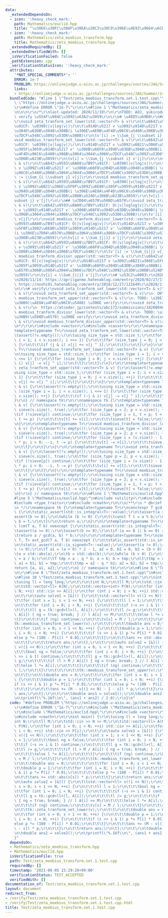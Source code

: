 ```yaml
---
data:
  _extendedDependsOn:
  - icon: ':heavy_check_mark:'
    path: Mathematics/euclid.hpp
    title: "\u30E6\u30FC\u30AF\u30EA\u30C3\u30C9\u306E\u4E92\u9664\u6CD5"
  - icon: ':heavy_check_mark:'
    path: Mathematics/zeta_moebius_transform.hpp
    title: Mathematics/zeta_moebius_transform.hpp
  _extendedRequiredBy: []
  _extendedVerifiedWith: []
  _isVerificationFailed: false
  _pathExtension: cpp
  _verificationStatusIcon: ':heavy_check_mark:'
  attributes:
    '*NOT_SPECIAL_COMMENTS*': ''
    ERROR: 1e-7
    PROBLEM: https://onlinejudge.u-aizu.ac.jp/challenges/sources/JAG/Summer/2446?year=2012
    links:
    - https://onlinejudge.u-aizu.ac.jp/challenges/sources/JAG/Summer/2446?year=2012
  bundledCode: "#line 1 \"Test/zeta_moebius_transform.set.1.test.cpp\"\n#define PROBLEM\
    \ \"https://onlinejudge.u-aizu.ac.jp/challenges/sources/JAG/Summer/2446?year=2012\"\
    \r\n#define ERROR \"1e-7\"\r\n\r\n#line 1 \"Mathematics/zeta_moebius_transform.hpp\"\
    \n\n\n\r\n/*\r\nlast-updated: 2020/11/19\r\n\r\nTODO: AOJ, yukicoder \u304B\u3089\
    \ verify \u554F\u984C\u3092\u63A2\u3059\r\n\r\n# \u4ED5\u69D8\r\n## \u96C6\u5408\
    \r\nvoid zeta_tranform_set_lower(std::vector<T> & v)\r\n\t\u6642\u9593\u8A08\u7B97\
    \u91CF: \u0398(|v|log|v|)\r\n\t\u914D\u5217 v \u3092\u914D\u5217 v' \u306B\u66F8\
    \u304D\u63DB\u3048\u308B(i \u306E\u4E0B\u4F4D\u96C6\u5408\u306B\u3064\u3044\u3066\
    \u7DCF\u548C\u3092\u53D6\u308B)\r\n\tv'[i] := \\Sum_{j \\subset i} v[j]\r\n\r\n\
    void moebius_transform_set_lower(std::vector<T> & v)\r\n\t\u6642\u9593\u8A08\u7B97\
    \u91CF: \u0398(|v|log|v|)\r\n\t\u914D\u5217 v \u3092\u6B21\u306E\u5F0F\u3092\u6E80\
    \u305F\u3059\u914D\u5217 v' \u306B\u66F8\u304D\u63DB\u3048\u308B(i \u306E\u4E0B\
    \u4F4D\u96C6\u5408\u306B\u3064\u3044\u3066\u7DCF\u548C\u3092\u53D6\u308B\u524D\
    \u306B\u623B\u3059)\r\n\tv[i] = \\Sum_{j \\subset i} v'[j]\r\n\r\nvoid zeta_tranform_set_upper(std::vector<T>\
    \ & v)\r\n\t\u6642\u9593\u8A08\u7B97\u91CF: \u0398(|v|log|v|)\r\n\t\u914D\u5217\
    \ v \u3092\u914D\u5217 v' \u306B\u66F8\u304D\u63DB\u3048\u308B(i \u306E\u4E0A\u4F4D\
    \u96C6\u5408\u306B\u3064\u3044\u3066\u7DCF\u548C\u3092\u53D6\u308B)\r\n\tv'[i]\
    \ := \\Sum_{i \\subset j} v[j]\r\n\r\nvoid moebius_transform_set_upper(std::vector<T>\
    \ & v)\r\n\t\u6642\u9593\u8A08\u7B97\u91CF: \u0398(|v|log|v|)\r\n\t\u914D\u5217\
    \ v \u3092\u6B21\u306E\u5F0F\u3092\u6E80\u305F\u3059\u914D\u5217 v' \u306B\u66F8\
    \u304D\u63DB\u3048\u308B(i \u306E\u4E0A\u4F4D\u96C6\u5408\u306B\u3064\u3044\u3066\
    \u7DCF\u548C\u3092\u53D6\u308B\u524D\u306B\u623B\u3059)\r\n\tv[i] = \\Sum_{i \\\
    subset j} v'[j]\r\n\r\n## \u7D04\u6570\u500D\u6570\r\nvoid zeta_tranform_divisor_lower(std::vector<T>\
    \ & v)\r\n\t\u6642\u9593\u8A08\u7B97\u91CF: O(|v|loglog|v|)\r\n\t\u914D\u5217\
    \ v \u3092\u914D\u5217 v' \u306B\u66F8\u304D\u63DB\u3048\u308B(i \u306E\u7D04\u6570\
    \u306B\u3064\u3044\u3066\u7DCF\u548C\u3092\u53D6\u308B)\r\n\tv'[i] := \\Sum_{j|i}\
    \ v[j]\r\n\r\nvoid moebius_tranform_divisor_lower(std::vector<T> & v)\r\n\t\u6642\
    \u9593\u8A08\u7B97\u91CF: O(|v|loglog|v|)\r\n\t\u914D\u5217 v \u3092\u6B21\u306E\
    \u5F0F\u3092\u6E80\u305F\u3059\u914D\u5217 v' \u306B\u66F8\u304D\u63DB\u3048\u308B\
    (i \u306E\u7D04\u6570\u306B\u3064\u3044\u3066\u7DCF\u548C\u3092\u53D6\u308B\u524D\
    \u306B\u623B\u3059)\r\n\tv[i] = \\Sum_{j|i} v'[j]\r\n\r\nvoid zeta_tranform_divisor_upper(std::vector<T>\
    \ & v)\r\n\t\u6642\u9593\u8A08\u7B97\u91CF: O(|v|loglog|v|)\r\n\t\u914D\u5217\
    \ v \u3092\u914D\u5217 v' \u306B\u66F8\u304D\u63DB\u3048\u308B(i \u306E\u500D\u6570\
    \u306B\u3064\u3044\u3066\u7DCF\u548C)\r\n\tv'[i] := \\Sum_{i|j} v[j]\r\n\r\nvoid\
    \ moebius_tranform_divisor_upper(std::vector<T> & v)\r\n\t\u6642\u9593\u8A08\u7B97\
    \u91CF: O(|v|loglog|v|)\r\n\t\u914D\u5217 v \u3092\u6B21\u306E\u5F0F\u3092\u6E80\
    \u305F\u3059\u914D\u5217 v' \u306B\u66F8\u304D\u63DB\u3048\u308B(i \u306E\u7D04\
    \u6570\u306B\u3064\u3044\u3066\u7DCF\u548C\u3092\u53D6\u308B\u524D\u306B\u623B\
    \u3059)\r\n\tv[i] = \\Sum_{i|j} v'[j]\r\n\r\n# \u53C2\u8003\r\n2020/11/12: https://qiita.com/convexineq/items/afc84dfb9ee4ec4a67d5\r\
    \n2020/11/14: https://aprilganmo.hatenablog.com/entry/2020/02/27/170239\r\n2020/11/14:\
    \ https://noshi91.hatenablog.com/entry/2018/12/27/121649\r\n2020/11/18: https://aprilganmo.hatenablog.com/entry/2020/07/24/190816\r\
    \n\r\n# verify\r\nvoid zeta_tranform_set_lower(std::vector<T> & v)\r\nvoid moebius_transform_set_lower(std::vector<T>\
    \ & v)\r\nvoid zeta_tranform_set_upper(std::vector<T> & v)\r\n- OK\r\n\r\nvoid\
    \ moebius_transform_set_upper(std::vector<T> & v)\r\n- TODO: \u30E1\u30D3\u30A6\
    \u30B9(\u4E0A\u4F4D\u96C6\u5408) \u306E verify\r\n\r\nvoid zeta_tranform_divisor_lower(std::vector<T>\
    \ & v)\r\n- https://atcoder.jp/contests/abc172/submissions/18200046\r\n\r\nvoid\
    \ moebius_tranform_divisor_lower(std::vector<T> & v)\r\n- TODO: \u30E1\u30D3\u30A6\
    \u30B9(\u500D\u6570) \u306E verify\r\n\r\nvoid zeta_tranform_divisor_upper(std::vector<T>\
    \ & v)\r\nvoid moebius_tranform_divisor_upper(std::vector<T> & v)\r\n- https://atcoder.jp/contests/abc162/submissions/18200657\r\
    \n*/\r\n\r\n#include <vector>\r\n#include <cassert>\r\n\r\nnamespace tk {\r\n\
    template<typename T>\r\nvoid zeta_tranform_set_lower(std::vector<T> & v) {\r\n\
    \tassert(!v.empty());\r\n\tusing size_type = std::size_t;\r\n\tfor (size_type\
    \ i = 1; i < v.size(); i <<= 1) {\r\n\t\tfor (size_type j = 0; j < v.size(); ++j)\
    \ {\r\n\t\t\tif (j & i) v[j] += v[j ^ i];\r\n\t\t}\r\n\t}\r\n}\r\n\r\ntemplate<typename\
    \ T>\r\nvoid moebius_transform_set_lower(std::vector<T> & v) {\r\n\tassert(!v.empty());\r\
    \n\tusing size_type = std::size_t;\r\n\tfor (size_type i = 1; i < v.size(); i\
    \ <<= 1) {\r\n\t\tfor (size_type j = 0; j < v.size(); ++j) {\r\n\t\t\tif (j &\
    \ i) v[j] -= v[j ^ i];\r\n\t\t}\r\n\t}\r\n}\r\n\r\ntemplate<typename T>\r\nvoid\
    \ zeta_tranform_set_upper(std::vector<T> & v) {\r\n\tassert(!v.empty());\r\n\t\
    using size_type = std::size_t;\r\n\tfor (size_type i = 1; i < v.size(); i <<=\
    \ 1) {\r\n\t\tfor (size_type j = 0; j < v.size(); ++j) {\r\n\t\t\tif (~j & i)\
    \ v[j] += v[j ^ i];\r\n\t\t}\r\n\t}\r\n}\r\n\r\ntemplate<typename T>\r\nvoid moebius_transform_set_upper(std::vector<T>\
    \ & v) {\r\n\tassert(!v.empty());\r\n\tusing size_type = std::size_t;\r\n\tfor\
    \ (size_type i = 1; i < v.size(); i <<= 1) {\r\n\t\tfor (size_type j = 0; j <\
    \ v.size(); ++j) {\r\n\t\t\tif (~j & i) v[j] -= v[j ^ i];\r\n\t\t}\r\n\t}\r\n\
    }\r\n} // namespace tk\r\n\r\nnamespace tk {\r\ntemplate<typename T>\r\nvoid zeta_tranform_divisor_lower(std::vector<T>\
    \ & v) {\r\n\tassert(!v.empty());\r\n\tusing size_type = std::size_t;\r\n\tstd::vector<bool>\
    \ sieve(v.size(), true);\r\n\tfor (size_type p = 2; p < v.size(); ++p) {\r\n\t\
    \tif (!sieve[p]) continue;\r\n\t\tfor (size_type i = 1, t = p; t < v.size(); ++i,\
    \ t += p) {\r\n\t\t\tv[t] += v[i];\r\n\t\t\tsieve[t] = false;\r\n\t\t}\r\n\t}\r\
    \n}\r\n\r\ntemplate<typename T>\r\nvoid moebius_tranform_divisor_lower(std::vector<T>\
    \ & v) {\r\n\tassert(!v.empty());\r\n\tusing size_type = std::size_t;\r\n\tstd::vector<bool>\
    \ sieve(v.size(), true);\r\n\tfor (size_type p = 2; p < v.size(); ++p) {\r\n\t\
    \tif (!sieve[p]) continue;\r\n\t\tfor (size_type i = (v.size() - 1) / p, t = i\
    \ * p; i > 0; --i, t -= p) {\r\n\t\t\tv[t] -= v[i];\r\n\t\t\tsieve[t] = false;\r\
    \n\t\t}\r\n\t}\r\n}\r\n\r\ntemplate<typename T>\r\nvoid zeta_tranform_divisor_upper(std::vector<T>\
    \ & v) {\r\n\tassert(!v.empty());\r\n\tusing size_type = std::size_t;\r\n\tstd::vector<bool>\
    \ sieve(v.size(), true);\r\n\tfor (size_type p = 2; p < v.size(); ++p) {\r\n\t\
    \tif (!sieve[p]) continue;\r\n\t\tfor (size_type i = (v.size() - 1) / p, t = i\
    \ * p; i > 0; --i, t -= p) {\r\n\t\t\tv[i] += v[t];\r\n\t\t\tsieve[t] = false;\r\
    \n\t\t}\r\n\t}\r\n}\r\n\r\ntemplate<typename T>\r\nvoid moebius_tranform_divisor_upper(std::vector<T>\
    \ & v) {\r\n\tassert(!v.empty());\r\n\tusing size_type = std::size_t;\r\n\tstd::vector<bool>\
    \ sieve(v.size(), true);\r\n\tfor (size_type p = 2; p < v.size(); ++p) {\r\n\t\
    \tif (!sieve[p]) continue;\r\n\t\tfor (size_type i = 1, t = p; t < v.size(); ++i,\
    \ t += p) {\r\n\t\t\tv[i] -= v[t];\r\n\t\t\tsieve[t] = false;\r\n\t\t}\r\n\t}\r\
    \n}\r\n} // namespace tk\r\n\r\n\n#line 1 \"Mathematics/euclid.hpp\"\n\n\n\r\n\
    #line 5 \"Mathematics/euclid.hpp\"\n#include <utility>\r\n#include <tuple>\r\n\
    #include <type_traits>\r\n#include <cmath>\r\n\r\n/**\r\n * @brief https://tkmst201.github.io/Library/Mathematics/euclid.hpp\r\
    \n */\r\nnamespace tk {\r\ntemplate<typename T>\r\nconstexpr T gcd(T a, T b) noexcept\
    \ {\r\n\tstatic_assert(std::is_integral<T>::value);\r\n\tassert(a >= 0);\r\n\t\
    assert(b >= 0);\r\n\twhile (b != 0) {\r\n\t\tconst T t = a % b;\r\n\t\ta = b;\
    \ b = t;\r\n\t}\r\n\treturn a;\r\n}\r\n\r\ntemplate<typename T>\r\nconstexpr T\
    \ lcm(T a, T b) noexcept {\r\n\tstatic_assert(std::is_integral<T>::value);\r\n\
    \tassert(a >= 0);\r\n\tassert(b >= 0);\r\n\tif (a == 0 || b == 0) return 0;\r\n\
    \treturn a / gcd(a, b) * b;\r\n}\r\n\r\ntemplate<typename T>\r\nconstexpr std::tuple<T,\
    \ T, T> ext_gcd(T a, T b) noexcept {\r\n\tstatic_assert(std::is_integral<T>::value);\r\
    \n\tstatic_assert(std::is_signed<T>::value);\r\n\tassert(a != 0);\r\n\tassert(b\
    \ != 0);\r\n\tT a1 = (a > 0) * 2 - 1, a2 = 0, b1 = 0, b2 = (b > 0) * 2 - 1;\r\n\
    \ta = std::abs(a);\r\n\tb = std::abs(b);\r\n\twhile (b > 0) {\r\n\t\tconst T q\
    \ = a / b;\r\n\t\tT tmp = a - q * b; a = b; b = tmp;\r\n\t\ttmp = a1 - q * b1;\
    \ a1 = b1; b1 = tmp;\r\n\t\ttmp = a2 - q * b2; a2 = b2; b2 = tmp;\r\n\t}\r\n\t\
    return {a, a1, a2};\r\n}\r\n} // namespace tk\r\n\r\n\n#line 6 \"Test/zeta_moebius_transform.set.1.test.cpp\"\
    \n\r\n#line 8 \"Test/zeta_moebius_transform.set.1.test.cpp\"\n#include <iostream>\r\
    \n#line 10 \"Test/zeta_moebius_transform.set.1.test.cpp\"\n\r\nint main() {\r\n\
    \tusing ll = long long;\r\n\t\r\n\tint N;\r\n\tll M;\r\n\tstd::cin >> N >> M;\r\
    \n\tstd::vector<ll> A(N);\r\n\tstd::vector<int> P(N);\r\n\tfor (int i = 0; i <\
    \ N; ++i) std::cin >> A[i];\r\n\tfor (int i = 0; i < N; ++i) std::cin >> P[i];\r\
    \n\t\r\n\tauto solve1 = [&]() {\r\n\t\tstd::vector<ll> v((1 << N));\r\n\t\t\r\n\
    \t\tfor (int s = 1; s < 1 << N; ++s) {\r\n\t\t\tll l = 1;\r\n\t\t\tbool ng = false;\r\
    \n\t\t\tfor (int i = 0; i < N; ++i) {\r\n\t\t\t\tif (~s >> i & 1) continue;\r\n\
    \t\t\t\tll g = tk::gcd<ll>(l, A[i]);\r\n\t\t\t\tl /= g;\r\n\t\t\t\tif (l > M /\
    \ A[i]) { ng = true; break; } // l A[i] <= M\r\n\t\t\t\telse l *= A[i];\r\n\t\t\
    \t}\r\n\t\t\tif (ng) continue;\r\n\t\t\tv[s] = M / l;\r\n\t\t}\r\n\t\t\r\n\t\t\
    tk::moebius_transform_set_lower(v);\r\n\t\t\r\n\t\tdouble ans = 0;\r\n\t\t\r\n\
    \t\tfor (int s = 0; s < 1 << N; ++s) {\r\n\t\t\tdouble p = 1;\r\n\t\t\tfor (int\
    \ i = 0; i < N; ++i) {\r\n\t\t\t\tif (s >> i & 1) p *= P[i] * 0.01;\r\n\t\t\t\t\
    else p *= (100 - P[i]) * 0.01;\r\n\t\t\t}\r\n\t\t\tans += std::abs(v[s]) * p;\r\
    \n\t\t}\r\n\t\treturn ans;\r\n\t};\r\n\t\r\n\tauto solve2 = [&]() {\r\n\t\tstd::vector<ll>\
    \ v((1 << N));\r\n\t\tfor (int s = 0; s < 1 << N; ++s) {\r\n\t\t\tll l = 1;\r\n\
    \t\t\tbool ng = false;\r\n\t\t\tfor (int i = 0; i < N; ++i) {\r\n\t\t\t\tif (~s\
    \ >> i & 1) continue;\r\n\t\t\t\tll g = tk::gcd<ll>(l, A[i]);\r\n\t\t\t\tl /=\
    \ g;\r\n\t\t\t\tif (l > M / A[i]) { ng = true; break; } // l A[i] <= M\r\n\t\t\
    \t\telse l *= A[i];\r\n\t\t\t}\r\n\t\t\tif (ng) continue;\r\n\t\t\tv[s] = M /\
    \ l;\r\n\t\t}\r\n\t\t\r\n\t\ttk::moebius_transform_set_upper(v);\r\n\t\ttk::zeta_tranform_set_lower(v);\r\
    \n\t\t\r\n\t\tdouble ans = 0;\r\n\t\t\r\n\t\tfor (int s = 0; s < 1 << N; ++s)\
    \ {\r\n\t\t\tdouble p = 1;\r\n\t\t\tfor (int i = 0; i < N; ++i) {\r\n\t\t\t\t\
    if (s >> i & 1) p *= P[i] * 0.01;\r\n\t\t\t\telse p *= (100 - P[i]) * 0.01;\r\n\
    \t\t\t}\r\n\t\t\tans += (M - v[(1 << N) - 1 - s]) * p;\r\n\t\t}\r\n\t\treturn\
    \ ans;\r\n\t};\r\n\t\r\n\tdouble ans1 = solve1();\r\n\tdouble ans2 = solve2();\r\
    \n\tprintf(\"%.16f\\n\", (ans1 + ans2) / 2.0);\r\n}\n"
  code: "#define PROBLEM \"https://onlinejudge.u-aizu.ac.jp/challenges/sources/JAG/Summer/2446?year=2012\"\
    \r\n#define ERROR \"1e-7\"\r\n\r\n#include \"Mathematics/zeta_moebius_transform.hpp\"\
    \r\n#include \"Mathematics/euclid.hpp\"\r\n\r\n#include <vector>\r\n#include <iostream>\r\
    \n#include <cmath>\r\n\r\nint main() {\r\n\tusing ll = long long;\r\n\t\r\n\t\
    int N;\r\n\tll M;\r\n\tstd::cin >> N >> M;\r\n\tstd::vector<ll> A(N);\r\n\tstd::vector<int>\
    \ P(N);\r\n\tfor (int i = 0; i < N; ++i) std::cin >> A[i];\r\n\tfor (int i = 0;\
    \ i < N; ++i) std::cin >> P[i];\r\n\t\r\n\tauto solve1 = [&]() {\r\n\t\tstd::vector<ll>\
    \ v((1 << N));\r\n\t\t\r\n\t\tfor (int s = 1; s < 1 << N; ++s) {\r\n\t\t\tll l\
    \ = 1;\r\n\t\t\tbool ng = false;\r\n\t\t\tfor (int i = 0; i < N; ++i) {\r\n\t\t\
    \t\tif (~s >> i & 1) continue;\r\n\t\t\t\tll g = tk::gcd<ll>(l, A[i]);\r\n\t\t\
    \t\tl /= g;\r\n\t\t\t\tif (l > M / A[i]) { ng = true; break; } // l A[i] <= M\r\
    \n\t\t\t\telse l *= A[i];\r\n\t\t\t}\r\n\t\t\tif (ng) continue;\r\n\t\t\tv[s]\
    \ = M / l;\r\n\t\t}\r\n\t\t\r\n\t\ttk::moebius_transform_set_lower(v);\r\n\t\t\
    \r\n\t\tdouble ans = 0;\r\n\t\t\r\n\t\tfor (int s = 0; s < 1 << N; ++s) {\r\n\t\
    \t\tdouble p = 1;\r\n\t\t\tfor (int i = 0; i < N; ++i) {\r\n\t\t\t\tif (s >> i\
    \ & 1) p *= P[i] * 0.01;\r\n\t\t\t\telse p *= (100 - P[i]) * 0.01;\r\n\t\t\t}\r\
    \n\t\t\tans += std::abs(v[s]) * p;\r\n\t\t}\r\n\t\treturn ans;\r\n\t};\r\n\t\r\
    \n\tauto solve2 = [&]() {\r\n\t\tstd::vector<ll> v((1 << N));\r\n\t\tfor (int\
    \ s = 0; s < 1 << N; ++s) {\r\n\t\t\tll l = 1;\r\n\t\t\tbool ng = false;\r\n\t\
    \t\tfor (int i = 0; i < N; ++i) {\r\n\t\t\t\tif (~s >> i & 1) continue;\r\n\t\t\
    \t\tll g = tk::gcd<ll>(l, A[i]);\r\n\t\t\t\tl /= g;\r\n\t\t\t\tif (l > M / A[i])\
    \ { ng = true; break; } // l A[i] <= M\r\n\t\t\t\telse l *= A[i];\r\n\t\t\t}\r\
    \n\t\t\tif (ng) continue;\r\n\t\t\tv[s] = M / l;\r\n\t\t}\r\n\t\t\r\n\t\ttk::moebius_transform_set_upper(v);\r\
    \n\t\ttk::zeta_tranform_set_lower(v);\r\n\t\t\r\n\t\tdouble ans = 0;\r\n\t\t\r\
    \n\t\tfor (int s = 0; s < 1 << N; ++s) {\r\n\t\t\tdouble p = 1;\r\n\t\t\tfor (int\
    \ i = 0; i < N; ++i) {\r\n\t\t\t\tif (s >> i & 1) p *= P[i] * 0.01;\r\n\t\t\t\t\
    else p *= (100 - P[i]) * 0.01;\r\n\t\t\t}\r\n\t\t\tans += (M - v[(1 << N) - 1\
    \ - s]) * p;\r\n\t\t}\r\n\t\treturn ans;\r\n\t};\r\n\t\r\n\tdouble ans1 = solve1();\r\
    \n\tdouble ans2 = solve2();\r\n\tprintf(\"%.16f\\n\", (ans1 + ans2) / 2.0);\r\n\
    }"
  dependsOn:
  - Mathematics/zeta_moebius_transform.hpp
  - Mathematics/euclid.hpp
  isVerificationFile: true
  path: Test/zeta_moebius_transform.set.1.test.cpp
  requiredBy: []
  timestamp: '2021-06-05 15:29:26+09:00'
  verificationStatus: TEST_ACCEPTED
  verifiedWith: []
documentation_of: Test/zeta_moebius_transform.set.1.test.cpp
layout: document
redirect_from:
- /verify/Test/zeta_moebius_transform.set.1.test.cpp
- /verify/Test/zeta_moebius_transform.set.1.test.cpp.html
title: Test/zeta_moebius_transform.set.1.test.cpp
---
```

